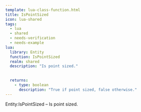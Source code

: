 ```yaml
---
template: lua-class-function.html
title: IsPointSized
icon: lua-shared
tags:
  - lua
  - shared
  - needs-verification
  - needs-example
lua:
  library: Entity
  function: IsPointSized
  realm: shared
  description: "Is point sized."
  
  
  returns:
    - type: boolean
      description: "True if point sized, false otherwise."
---
```


<div class="lua__search__keywords">
Entity:IsPointSized &#x2013; Is point sized.
</div>
